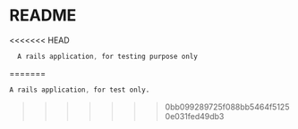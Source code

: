 # README

<<<<<<< HEAD
```css 
  A rails application, for testing purpose only
```
=======
```css
A rails application, for test only.
```
>>>>>>> 0bb099289725f088bb5464f51250e031fed49db3
